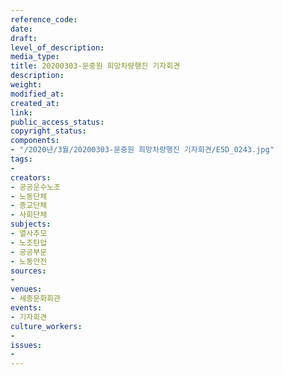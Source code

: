 ```yaml
---
reference_code: 
date: 
draft: 
level_of_description: 
media_type: 
title: 20200303-문중원 희망차량행진 기자회견
description: 
weight: 
modified_at: 
created_at: 
link: 
public_access_status: 
copyright_status: 
components:
- "/2020년/3월/20200303-문중원 희망차량행진 기자회견/E5D_0243.jpg"
tags:
- 
creators:
- 공공운수노조
- 노동단체
- 종교단체
- 사회단체
subjects:
- 열사추모
- 노조탄압
- 공공부문
- 노동안전
sources:
- 
venues:
- 세종문화회관
events:
- 기자회견
culture_workers:
- 
issues:
- 
---
```

